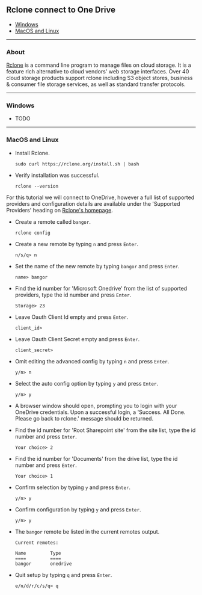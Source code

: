 ## Rclone connect to One Drive


- [Windows](#windows)
- [MacOS and Linux](#macos-and-linux)

---

### About

[Rclone](https://rclone.org/) is a command line program to manage files on cloud storage. It is a feature rich alternative to cloud vendors' web storage interfaces. Over 40 cloud storage products support rclone including S3 object stores, business & consumer file storage services, as well as standard transfer protocols.

---

### Windows

- TODO

---

### MacOS and Linux

- Install Rclone.

    ```
    sudo curl https://rclone.org/install.sh | bash
    ```
    
- Verify installation was successful. 

  ```
  rclone --version
  ```
  
For this tutorial we will connect to OneDrive, however a full list of supported providers and configuration details are available under the 'Supported Providers' heading on [Rclone's homepage](https://rclone.org/).

- Create a remote called `bangor`.

  ```
  rclone config
  ```

- Create a new remote by typing `n` and press `Enter`.

  ```
  n/s/q> n
  ```

- Set the name of the new remote by typing `bangor` and press `Enter`.

  ```
  name> bangor
  ```

- Find the id number for 'Microsoft Onedrive' from the list of supported providers, type the id number and press `Enter`.

  ```
  Storage> 23
  ```
  
- Leave Oauth Client Id empty and press `Enter`.

  ```
  client_id>
  ```
  
- Leave Oauth Client Secret empty and press `Enter`.

  ```
  client_secret>
  ```

- Omit editing the advanced config by typing `n` and press `Enter`.

  ```
  y/n> n
  ```
  
- Select the auto config option by typing `y` and press `Enter`.
  
  ```
  y/n> y
  ```

- A browser window should open, prompting you to login with your OneDrive credentials. Upon a successful login, a 'Success. All Done. Please go back to rclone.' message should be returned.

- Find the id number for 'Root Sharepoint site' from the site list, type the id number and press `Enter`.

  ```
  Your choice> 2
  ```
  
- Find the id number for 'Documents' from the drive list, type the id number and press `Enter`.

  ```
  Your choice> 1
  ```
  
- Confirm selection by typing `y` and press `Enter`.

  ```
  y/n> y
  ```
  
- Confirm configuration by typing `y` and press `Enter`.

  ```
  y/n> y
  ```
  
- The `bangor` remote be listed in the current remotes output.


  ```
  Current remotes:
  
  Name         Type
  ====         ====
  bangor       onedrive
  ```

- Quit setup by typing `q` and press `Enter`.
  
  ```
  e/n/d/r/c/s/q> q
  ```
